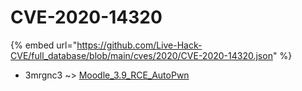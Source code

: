 # CVE-2020-14320
{% embed url="https://github.com/Live-Hack-CVE/full_database/blob/main/cves/2020/CVE-2020-14320.json" %}

* 3mrgnc3 ~> [Moodle_3.9_RCE_AutoPwn](https://www.alice-snow.ru/2020/database/cve-2020-14320/moodle_3.9_rce_autopwn-3mrgnc3)